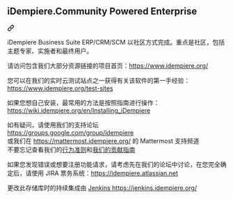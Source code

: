 <div class="Box-sc-g0xbh4-0 QkQOb js-snippet-clipboard-copy-unpositioned" data-hpc="true"><article class="markdown-body entry-content container-lg" itemprop="text"><div class="markdown-heading" dir="auto"><h1 tabindex="-1" class="heading-element" dir="auto" _msttexthash="1199874" _msthash="536">iDempiere.Community Powered Enterprise</h1><a id="user-content-idempiere-community-powered-enterprise" class="anchor" aria-label="永久链接：iDempiere。Community Powered Enterprise" href="#idempiere-community-powered-enterprise" _mstaria-label="1828879" _msthash="537"><svg class="octicon octicon-link" viewBox="0 0 16 16" version="1.1" width="16" height="16" aria-hidden="true"><path d="m7.775 3.275 1.25-1.25a3.5 3.5 0 1 1 4.95 4.95l-2.5 2.5a3.5 3.5 0 0 1-4.95 0 .751.751 0 0 1 .018-1.042.751.751 0 0 1 1.042-.018 1.998 1.998 0 0 0 2.83 0l2.5-2.5a2.002 2.002 0 0 0-2.83-2.83l-1.25 1.25a.751.751 0 0 1-1.042-.018.751.751 0 0 1-.018-1.042Zm-4.69 9.64a1.998 1.998 0 0 0 2.83 0l1.25-1.25a.751.751 0 0 1 1.042.018.751.751 0 0 1 .018 1.042l-1.25 1.25a3.5 3.5 0 1 1-4.95-4.95l2.5-2.5a3.5 3.5 0 0 1 4.95 0 .751.751 0 0 1-.018 1.042.751.751 0 0 1-1.042.018 1.998 1.998 0 0 0-2.83 0l-2.5 2.5a1.998 1.998 0 0 0 0 2.83Z"></path></svg></a></div>
<p dir="auto" _msttexthash="556056761" _msthash="538">iDempiere Business Suite ERP/CRM/SCM 以社区方式完成。重点是社区，包括主题专家、实施者和最终用户。</p>
<p dir="auto" _msttexthash="147916587" _msthash="539">请访问包含我们大部分资源链接的项目首页：<a href="https://www.idempiere.org/" rel="nofollow" _istranslated="1">https://www.idempiere.org/</a></p>
<p dir="auto" _msttexthash="252135039" _msthash="540">您可以在我们的实时云测试站点之一获得有关该软件的第一手经验：<a href="https://www.idempiere.org/test-sites" rel="nofollow" _istranslated="1">https://www.idempiere.org/test-sites</a></p>
<p dir="auto" _msttexthash="195016627" _msthash="541">如果您想自己安装，最常用的方法是按照指南进行操作：<a href="https://wiki.idempiere.org/en/Installing_iDempiere" rel="nofollow" _istranslated="1">https://wiki.idempiere.org/en/Installing_iDempiere</a></p>
<p dir="auto" _msttexthash="1291539275" _msthash="542">如有疑问，请使用我们的支持论坛 <a href="https://groups.google.com/group/idempiere" rel="nofollow" _istranslated="1">https://groups.google.com/group/idempiere</a><br _istranslated="1"> 或我们在 <a href="https://mattermost.idempiere.org/" rel="nofollow" _istranslated="1">https://mattermost.idempiere.org/</a> 的 Mattermost 支持频道 <br _istranslated="1"> 不要忘记查看我们的<a href="/idempiere/idempiere/blob/master/CODE_OF_CONDUCT.md" _istranslated="1">行为准则</a>和<a href="/idempiere/idempiere/blob/master/CONTRIBUTING.md" _istranslated="1">我们的贡献指南</a></p>
<p dir="auto" _msttexthash="595916958" _msthash="543">如果您发现错误或想要注册功能请求，请考虑先在我们的论坛中讨论，在您完全确定后，请使用 JIRA 票务系统：<a href="https://idempiere.atlassian.net" rel="nofollow" _istranslated="1">https://idempiere.atlassian.net</a></p>
<p dir="auto" _msttexthash="63296376" _msthash="544">更改此存储库时的持续集成由 <a href="https://jenkins.idempiere.org/" rel="nofollow" _istranslated="1">Jenkins https://jenkins.idempiere.org/</a></p>
</article></div>
